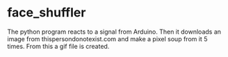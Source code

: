 # face_shuffler
The python program reacts to a signal from Arduino. Then it downloads an image from thispersondonotexist.com and make a pixel soup from it 5 times. From this a gif file is created. 
